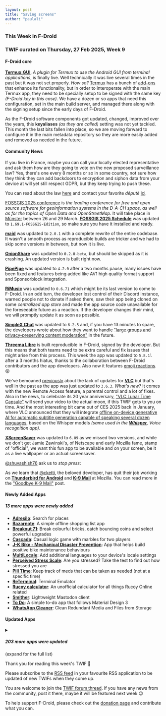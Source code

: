 ```yaml
---
layout: post
title: "Saving screens"
author: "paulali"
---
```


### This Week in F-Droid

### TWIF curated on Thursday, 27 Feb 2025, Week 9

#### F-Droid core

**[Termux:GUI](https://f-droid.org/packages/com.termux.gui)**, _A plugin for Termux to use the Android GUI from terminal applications_, is finally live. Well technically it was live several times in the past but it was not set properly. _How so?_ [Termux](https://f-droid.org/packages/com.termux/) has a bunch of [add-ons](https://search.f-droid.org/?q=com.termux) that enhance its functionality, but in order to interoperate with the main Termux app, they need to be specially setup to be signed with the same key _(F-Droid key in this case)_. We have a dozen or so apps that need this configuration, set in the main build server, and managed there along with the signing setup since the early days of F-Droid. 

As the F-Droid software components got updated, changed, improved over the years, this **keyaliases** _(as they are called)_ setting was not yet tackled. This month the last bits fallen into place, so we are moving forward to configure it in the main metadata repository so they are more easily added and removed as needed in the future. 

#### Community News

If you live in France, maybe you can call your locally elected representative and ask them how are they going to vote on the new proposed surveillance law? Yes, there's one every 8 months or so in some country, not sure how they think they can add backdoors to encryption and siphon data from your device at will yet still respect GDPR, but they keep trying to push these.

You can read about the law [here](https://tuta.com/blog/france-surveillance-nacrotrafic-law) and contact your favorite _député_ [ici](https://www.laquadrature.net/narcotraficotage/#phiphone).

[FOSSGIS 2025 conference](https://www.fossgis-konferenz.de/2025/) is _the leading conference for free and open source software for geoinformation systems in the D-A-CH space, as well as for the topics of Open Data and OpenStreetMap_. It will take place in [Münster](https://www.openstreetmap.org/?#map=19/51.963586/7.613154) between 26 and 29 March. **[FOSSGIS 2025 Schedule](https://f-droid.org/packages/info.metadude.android.fossgis.schedule)** was updated to `1.69.1-FOSSGIS-Edition`, so make sure you have it installed and ready.

**[maid](https://f-droid.org/packages/com.danemadsen.maid)** was updated to `2.0.1` with a complete rewrite of the entire codebase. It wasn't a smooth process as reproducible builds are tricker and we had to skip some versions in between, but now it is live.

**[OnionShare](https://f-droid.org/packages/org.onionshare.android.fdroid)** was updated to `0.2.0-beta`, but should be skipped as it is crashing. An updated version is built right now.

**[PipePipe](https://f-droid.org/packages/InfinityLoop1309.NewPipeEnhanced)** was updated to `4.2.0` after a two months pause, many issues have been fixed and features being added like AV1 high quality format support and Sponsorblock integration.

**[RiMusic](https://f-droid.org/packages/it.fast4x.rimusic)** was updated to `0.6.71` which might be its last version to come to F-Droid. In an odd turn, the developer lost control of their Discord instance, warned people not to donate if asked there, saw their app being cloned on some _centralized app store_ and made the app source code unavailable for the foreseeable future as a reaction. If the developer changes their mind, we will promptly update it as soon as possible.

**[SimpleX Chat](https://f-droid.org/packages/chat.simplex.app)** was updated to `6.2.5` and, if you have 13 minutes to spare, the developers wrote about how they want to handle ["large groups and privacy-preserving content moderation"](https://simplex.chat/blog/20250114-simplex-network-large-groups-privacy-preserving-content-moderation.html) in the future.

**[Threema Libre](https://f-droid.org/packages/ch.threema.app.libre)** is built reproducible in F-Droid, signed by the developer. But this means that both teams need to be extra careful and fix issues that might arise from this process. This week the app was updated to `5.8.1l` after a 3 months hiatus, thanks to the collaboration between F-Droid contributors and the app developers. Also now it features [emoji reactions](https://threema.ch/en/blog/posts/emoji-reactions). 😜

We've bemoaned [previously](https://f-droid.org/2024/08/22/twif.html) about the lack of updates for **[VLC](https://f-droid.org/packages/org.videolan.vlc)** but that's well in the past as the app was just updated to `3.6.3`. _What's new?_ It comes with the new Remote Access feature, a parental control and a lot of fixes. Also in the news, to celebrate its 20 year anniversary, ["VLC Lunar Time Capsule"](https://lunartimecapsule.space/) will send your video to the actual moon, if this TWIF gets to you on time. And the most interesting bit came out of CES 2025 back in January, where VLC announced that they will integrate [offline on-device generative AI for automatic subtitle generation capable of speaking several dozen languages](https://www.theverge.com/2025/1/9/24339817/vlc-player-automatic-ai-subtitling-translation), based on the Whisper models _(same used in the **[Whisper](https://f-droid.org/packages/org.woheller69.whisper/)**, Voice recognition app)_.

**[XScreenSaver](https://f-droid.org/packages/org.jwz.xscreensaver)** was updated to `6.09` as we missed two versions, and while we don't get Jamie Zawinski's, of Netscape and early Mozilla fame, stamp of "official", we want this fun app to be available and on your screen, be it as a live wallpaper or an actual screensaver.

[@shuvashish76](https://forum.f-droid.org/u/shuvashish76) ask us to _stop press_:

As we learn that [@cketti](https://cketti.de/about/), the beloved developer, has quit their job working on **[Thunderbird for Android](https://f-droid.org/packages/net.thunderbird.android/)** and **[K-9 Mail](https://f-droid.org/packages/com.fsck.k9/)** at Mozilla. You can read more in the ["Goodbye K-9 Mail"](https://cketti.de/2025/02/26/goodbye-k9mail/) post.


#### Newly Added Apps
##### 13 more apps were newly added
* **[Adresilo](https://f-droid.org/packages/com.adresilo.android)**: Search for places
* **[Bazarnote](https://f-droid.org/packages/com.rootminusone8004.bazarnote)**: A simple offline shopping list app
* **[Breakout 71](https://f-droid.org/packages/me.lecaro.breakout)**: Break colourful bricks, catch bouncing coins and select powerful upgrades
* **[Cascada](https://f-droid.org/packages/com.game.Cascada)**: Casual logic game with marbles for two players
* **[J\-K Bike \- Mechanical Disaster Prevention](https://f-droid.org/packages/com.exner.tools.jkbikemechanicaldisasterprevention)**: App that helps build positive bike maintenance behaviours
* **[MultiLocale](https://f-droid.org/packages/io.nightdavisao.multilocale)**: Add additional languages to your device's locale settings
* **[Perceived Stress Scale](https://f-droid.org/packages/biz.binarysolutions.stress)**: Are you stressed? Take the test to find out how stressed you are
* **[Pill Time](https://f-droid.org/packages/com.cliambrown.pilltime)**: Keep track of meds that can be taken as needed \(not at a specific time\)
* **[ReTerminal](https://f-droid.org/packages/com.rk.terminal)**: Terminal Emulator
* **[Rucoy calculator](https://f-droid.org/packages/com.helloyanis.rucoycalculator)**: An unofficial calculator for all things Rucoy Online related
* **[Smither](https://f-droid.org/packages/org.nuclearfog.smither)**: Lightweight Mastodon client
* **[To Do](https://f-droid.org/packages/cn.super12138.todo)**: A simple to\-do app that follows Material Design 3
* **[WhatsApp Cleaner](https://f-droid.org/packages/com.vishnu.whatsappcleaner)**: Clean Redundant Media and Files from Storage


#### Updated Apps
<details markdown=1>
<summary><h5>203 more apps were updated</h5> (expand for the full list)</summary>

* **[addy\.io](https://f-droid.org/packages/host.stjin.anonaddy)** was updated to `v5.6.0`
* **[Amber](https://f-droid.org/packages/com.greenart7c3.nostrsigner)** was updated to `3.2.2`
* **[AndBible: Bible Study](https://f-droid.org/packages/net.bible.android.activity)** was updated to `5.0.847`
* **[Anemo](https://f-droid.org/packages/exe.bbllw8.anemo)** was updated to `2.7.0`
* **[AniHyou \- AniList client](https://f-droid.org/packages/com.axiel7.anihyou)** was updated to `1.3.5`
* **[APM](https://f-droid.org/packages/com.noxplay.noxplayer)** was updated to `3.2.5`
* **[ArcaneChat](https://f-droid.org/packages/chat.delta.lite)** was updated to `1.54.1`
* **[Arcticons](https://f-droid.org/packages/com.donnnno.arcticons)** was updated to `12.3.0`
* **[Arcticons Black](https://f-droid.org/packages/com.donnnno.arcticons.light)** was updated to `12.3.0`
* **[Arcticons Day & Night](https://f-droid.org/packages/com.donnnno.arcticons.daynight)** was updated to `12.3.0`
* **[Arcticons Material You](https://f-droid.org/packages/com.donnnno.arcticons.you)** was updated to `12.3.0`
* **[Asteroid's Revenge](https://f-droid.org/packages/com.game.asteroids_revenge)** was updated to `0.12.1`
* **[aTalk](https://f-droid.org/packages/org.atalk.android)** was updated to `4.2.1`
* **[BeeCount Knitting Counter](https://f-droid.org/packages/com.knirirr.beecount)** was updated to `2.7.3`
* **[Bible Notify](https://f-droid.org/packages/com.correctsyntax.biblenotify)** was updated to `4.10.0`
* **[blichess](https://f-droid.org/packages/com.vovagorodok.blichess)** was updated to `8.0.0+ble1.1.2`
* **[CaptureSposed](https://f-droid.org/packages/com.keshav.capturesposed)** was updated to `1.0.7`
* **[Capy Reader](https://f-droid.org/packages/com.capyreader.app)** was updated to `2025.02.1108`
* **[Cartes IGN](https://f-droid.org/packages/fr.ign.geoportail)** was updated to `3.2.2`
* **[CatShare](https://f-droid.org/packages/moe.reimu.catshare)** was updated to `1.3`
* **[Chooser](https://f-droid.org/packages/com.uravgcode.chooser)** was updated to `1.4-pre-1`
* **[Ciyue](https://f-droid.org/packages/org.eu.mumulhl.ciyue)** was updated to `1.4.0`
* **[Clock](https://f-droid.org/packages/com.best.deskclock)** was updated to `2.12.1`
* **[Conversations](https://f-droid.org/packages/eu.siacs.conversations)** was updated to `2.17.12+free`
* **[Converter NOW: Unit Converter](https://f-droid.org/packages/com.ferrarid.converterpro)** was updated to `4.3.0`
* **[Counter](https://f-droid.org/packages/me.tsukanov.counter)** was updated to `35`
* **[Cryptomator](https://f-droid.org/packages/org.cryptomator.lite)** was updated to `1.11.1`
* **[CuteMusic](https://f-droid.org/packages/com.sosauce.cutemusic)** was updated to `2.5.1`
* **[DankChat](https://f-droid.org/packages/com.flxrs.dankchat)** was updated to `3.10.2`
* **[Dart Checker](https://f-droid.org/packages/com.DartChecker)** was updated to `0.8`
* **[DigiAgriApp](https://f-droid.org/packages/org.digiagriapp)** was updated to `0.3.3`
* **[DigiPaws \- Digital Wellbeing and App Blocker](https://f-droid.org/packages/nethical.digipaws)** was updated to `2.1-alpha-lite`
* **[DNSNet](https://f-droid.org/packages/dev.clombardo.dnsnet)** was updated to `1.0.18`
* **[Droid Pad](https://f-droid.org/packages/com.github.umer0586.droidpad)** was updated to `2.0.0`
* **[DuckDuckGo Privacy Browser](https://f-droid.org/packages/com.duckduckgo.mobile.android)** was updated to `5.225.0`
* **[Easy Diary](https://f-droid.org/packages/me.blog.korn123.easydiary)** was updated to `1.4.328.202502160`
* **[EasySSHFS](https://f-droid.org/packages/ru.nsu.bobrofon.easysshfs)** was updated to `0.5.14`
* **[Eidetic](https://f-droid.org/packages/io.github.hathibelagal.eidetic)** was updated to `1.3.2`
* **[Endless Sky](https://f-droid.org/packages/com.github.thewierdnut.endless_mobile)** was updated to `0.10.11-48`
* **[Energize](https://f-droid.org/packages/com.flasskamp.energize)** was updated to `0.12.2`
* **[EnforceDoze](https://f-droid.org/packages/com.akylas.enforcedoze)** was updated to `1.7.3`
* **[Ente Photos \- Open source, end\-to\-end encrypted al](https://f-droid.org/packages/io.ente.photos.fdroid)** was updated to `0.9.98`
* **[ETH & UZH canteens Zürich](https://f-droid.org/packages/ch.famoser.mensa)** was updated to `1.10.0`
* **[EVMap \- EV chargers](https://f-droid.org/packages/net.vonforst.evmap)** was updated to `1.9.13`
* **[EweSticker](https://f-droid.org/packages/com.fredhappyface.ewesticker)** was updated to `20250217`
* **[Exclave](https://f-droid.org/packages/com.github.dyhkwong.sagernet)** was updated to `0.13.9`
* **[FaFa Runner](https://f-droid.org/packages/com.chenyifaer.fafarunner)** was updated to `1.0.10`
* **[Faraday](https://f-droid.org/packages/pw.faraday.faraday)** was updated to `1.1.6`
* **[Fedilab](https://f-droid.org/packages/fr.gouv.etalab.mastodon)** was updated to `3.29.1`
* **[Feeder](https://f-droid.org/packages/com.nononsenseapps.feeder)** was updated to `2.9.1`
* **[FeedFlow \- RSS Reader](https://f-droid.org/packages/com.prof18.feedflow)** was updated to `0.0.70`
* **[File Navigator](https://f-droid.org/packages/com.w2sv.filenavigator)** was updated to `0.2.5`
* **[FilmFacts](https://f-droid.org/packages/com.movietrivia.filmfacts)** was updated to `3.0`
* **[FitBook](https://f-droid.org/packages/com.presley.fit_book)** was updated to `1.0.106`
* **[Flexify](https://f-droid.org/packages/com.presley.flexify)** was updated to `2.0.9`
* **[Flip 2 DND](https://f-droid.org/packages/dev.robin.flip_2_dnd)** was updated to `3.0.2`
* **[Frigoligo](https://f-droid.org/packages/net.casimirlab.frigoligo)** was updated to `2.3.1`
* **[GCompris](https://f-droid.org/packages/net.gcompris.full)** was updated to `25.0`
* **[Geological Time Scale](https://f-droid.org/packages/org.tengel.timescale)** was updated to `0.7.1`
* **[Ghost Commander](https://f-droid.org/packages/com.ghostsq.commander)** was updated to `1.64.1b4`
* **[Gotify](https://f-droid.org/packages/com.github.gotify)** was updated to `2.8.2`
* **[gptAssist](https://f-droid.org/packages/org.woheller69.gptassist)** was updated to `1.70`
* **[Grocy: Self\-hosted Grocery Management](https://f-droid.org/packages/xyz.zedler.patrick.grocy)** was updated to `3.8.0`
* **[Habit\-Maker](https://f-droid.org/packages/com.dessalines.habitmaker)** was updated to `0.0.21`
* **[Harmony Music](https://f-droid.org/packages/com.anandnet.harmonymusic)** was updated to `1.11.2`
* **[Headwind MDM Agent](https://f-droid.org/packages/com.hmdm.launcher)** was updated to `6.16`
* **[hJOP Driver](https://f-droid.org/packages/cz.mendelu.xmarik.train_manager)** was updated to `2.0`
* **[Home Medkit](https://f-droid.org/packages/ru.application.homemedkit)** was updated to `1.7.1`
* **[hwloc lstopo](https://f-droid.org/packages/com.hwloc.lstopo)** was updated to `2.12.0-1-1.6.1`
* **[Ichaival](https://f-droid.org/packages/com.utazukin.ichaival)** was updated to `1.9.4`
* **[idTech4A\+\+](https://f-droid.org/packages/com.karin.idTech4Amm)** was updated to `1.1.0harmattan60verena`
* **[Inner Breeze](https://f-droid.org/packages/io.naox.inbe)** was updated to `1.3.9`
* **[IVPN \- Secure VPN for Privacy](https://f-droid.org/packages/net.ivpn.client)** was updated to `2.10.12`
* **[Joplin](https://f-droid.org/packages/net.cozic.joplin)** was updated to `3.3.1`
* **[Json List](https://f-droid.org/packages/com.sjapps.jsonlist)** was updated to `1.6.1`
* **[jtx Board journals\|notes\|tasks](https://f-droid.org/packages/at.techbee.jtx)** was updated to `2.10.01.ose`
* **[Kazumi](https://f-droid.org/packages/com.predidit.kazumi)** was updated to `1.5.8`
* **[Keep Screen On](https://f-droid.org/packages/com.elasticrock.keepscreenon)** was updated to `1.21.0`
* **[Key Mapper: Unleash your keys\!](https://f-droid.org/packages/io.github.sds100.keymapper)** was updated to `2.8.1`
* **[Keysh](https://f-droid.org/packages/io.github.hufrea.keysh)** was updated to `0.1.10`
* **[kitshn \(for Tandoor\)](https://f-droid.org/packages/de.kitshn.android)** was updated to `1.0.0-alpha.20`
* **[Kwik EFIS](https://f-droid.org/packages/player.efis.pfd)** was updated to `7.04`
* **[LibreOffice Viewer](https://f-droid.org/packages/org.documentfoundation.libreoffice)** was updated to `24.8.5.2`
* **[LinkDroid for Linkwarden](https://f-droid.org/packages/com.sbv.linkdroid)** was updated to `2.0.2`
* **[LocalSend](https://f-droid.org/packages/org.localsend.localsend_app)** was updated to `1.17.0`
* **[Logline \- MovieApp](https://f-droid.org/packages/com.patch4code.logline)** was updated to `1.0.1`
* **[Luanti](https://f-droid.org/packages/net.minetest.minetest)** was updated to `5.11.0`
* **[LxReader](https://f-droid.org/packages/io.gitlab.coolreader_ng.lxreader.fdroid)** was updated to `0.8.2 (fdroid)`
* **[MarketMonk](https://f-droid.org/packages/com.codesail.market_monk)** was updated to `1.0.31`
* **[Materialious](https://f-droid.org/packages/us.materialio.app)** was updated to `1.7.14`
* **[Mattermost Beta](https://f-droid.org/packages/com.mattermost.rnbeta)** was updated to `2.25.0`
* **[MBCompass](https://f-droid.org/packages/com.mubarak.mbcompass)** was updated to `1.1.2`
* **[MedTimer](https://f-droid.org/packages/com.futsch1.medtimer)** was updated to `1.16.1`
* **[Meshenger](https://f-droid.org/packages/d.d.meshenger)** was updated to `4.4.4`
* **[Meshtastic](https://f-droid.org/packages/com.geeksville.mesh)** was updated to `2.5.17`
* **[Minute Maze](https://f-droid.org/packages/net.ygingras.minutemaze)** was updated to `0.2.1`
* **[mLauncher \- Minimal and Clutter Free launcher](https://f-droid.org/packages/app.mlauncher)** was updated to `1.7.5`
* **[MoeMemos](https://f-droid.org/packages/me.mudkip.moememos)** was updated to `0.8.5`
* **[Money Manager Ex](https://f-droid.org/packages/com.money.manager.ex)** was updated to `5.1.1`
* **[Muse \- Text to Speech](https://f-droid.org/packages/io.github.kkoshin.muse)** was updated to `0.1.2`
* **[Musekit](https://f-droid.org/packages/com.kwasow.musekit)** was updated to `2.3.0`
* **[Musify](https://f-droid.org/packages/com.gokadzev.musify.fdroid)** was updated to `9.1.1`
* **[Neo Store](https://f-droid.org/packages/com.machiav3lli.fdroid)** was updated to `1.0.8`
* **[NeoStumbler](https://f-droid.org/packages/xyz.malkki.neostumbler.fdroid)** was updated to `1.5.2`
* **[Network Survey](https://f-droid.org/packages/com.craxiom.networksurvey)** was updated to `1.33`
* **[neutriNote CE](https://f-droid.org/packages/com.appmindlab.nano)** was updated to `4.5.5a`
* **[Nextcloud Dev](https://f-droid.org/packages/com.nextcloud.android.beta)** was updated to `20250224`
* **[Nextcloud News](https://f-droid.org/packages/de.luhmer.owncloudnewsreader)** was updated to `0.9.9.91`
* **[Nextcloud Tables](https://f-droid.org/packages/it.niedermann.nextcloud.tables)** was updated to `2.0.8`
* **[NextDNS Manager](https://f-droid.org/packages/com.doubleangels.nextdnsmanagement)** was updated to `5.5.8`
* **[NextGIS Mobile](https://f-droid.org/packages/com.nextgis.mobile)** was updated to `2.9.3`
* **[NLWeer](https://f-droid.org/packages/foss.cnugteren.nlweer)** was updated to `1.11.0`
* **[Notesnook \- Private notes app](https://f-droid.org/packages/com.streetwriters.notesnook)** was updated to `3.0.32`
* **[NowiPass](https://f-droid.org/packages/com.nowipass)** was updated to `0.3.11`
* **[NymVPN: Secure VPN by Nym](https://f-droid.org/packages/net.nymtech.nymvpn)** was updated to `v1.2.0`
* **[Obtainium](https://f-droid.org/packages/dev.imranr.obtainium.fdroid)** was updated to `1.1.45`
* **[Oinkoin](https://f-droid.org/packages/com.github.emavgl.piggybankpro)** was updated to `1.0.85`
* **[Olauncher](https://f-droid.org/packages/app.olauncher)** was updated to `v5.0.0`
* **[OnePlus Flash Control](https://f-droid.org/packages/com.bartixxx.opflashcontrol)** was updated to `1.3.8`
* **[OONI Probe](https://f-droid.org/packages/org.openobservatory.ooniprobe)** was updated to `5.0.3`
* **[Open Sudoku](https://f-droid.org/packages/org.moire.opensudoku)** was updated to `4.3.10`
* **[OpenMensa](https://f-droid.org/packages/de.uni_potsdam.hpi.openmensa)** was updated to `2.0.1`
* **[Openreads](https://f-droid.org/packages/software.mdev.bookstracker)** was updated to `2.10.0`
* **[Organic Maps: Hike, Bike, Drive Offline](https://f-droid.org/packages/app.organicmaps)** was updated to `2025.02.17-3-FDroid`
* **[Orgzly Revived](https://f-droid.org/packages/com.orgzlyrevived)** was updated to `1.8.37`
* **[Orion Viewer \- Pdf & Djvu](https://f-droid.org/packages/universe.constellation.orion.viewer)** was updated to `0.95.6`
* **[OSS\-Dict](https://f-droid.org/packages/com.akylas.aard2)** was updated to `1.1.1`
* **[Pagan](https://f-droid.org/packages/com.qfs.pagan)** was updated to `1.6.15`
* **[Passy \- cross\-platform password manager](https://f-droid.org/packages/com.glitterware.passy)** was updated to `1.9.3`
* **[Peristyle](https://f-droid.org/packages/app.simple.peri)** was updated to `v8.0.0`
* **[Phocid](https://f-droid.org/packages/org.sunsetware.phocid)** was updated to `20250223`
* **[Phonograph Plus](https://f-droid.org/packages/player.phonograph.plus)** was updated to `1.9.2`
* **[PhotoChiotte](https://f-droid.org/packages/la.daube.photochiotte)** was updated to `1.60`
* **[Photok](https://f-droid.org/packages/dev.leonlatsch.photok)** was updated to `1.9.1`
* **[PicGuard](https://f-droid.org/packages/com.kjxbyz.picguard)** was updated to `1.0.14`
* **[PixelDroid](https://f-droid.org/packages/org.pixeldroid.app)** was updated to `1.0.beta40`
* **[Planes Android](https://f-droid.org/packages/com.planes.android)** was updated to `0.4.4.2`
* **[PocketTRacker](https://f-droid.org/packages/org.sbv.pockettracker)** was updated to `2.2.5`
* **[Podcini\.X \- Podcast instrument](https://f-droid.org/packages/ac.mdiq.podcini.X)** was updated to `8.8.2`
* **[Power Ampache 2](https://f-droid.org/packages/luci.sixsixsix.powerampache2.fdroid)** was updated to `1.01-78-fdroid`
* **[Prayer Book](https://f-droid.org/packages/io.jozo.prayerbook)** was updated to `0.8.0`
* **[Prepaid Balance](https://f-droid.org/packages/com.github.muellerma.prepaidbalance)** was updated to `2.11`
* **[Proton Pass: Password Manager](https://f-droid.org/packages/proton.android.pass.fdroid)** was updated to `1.29.1`
* **[ProtonVPN \- Secure and Free VPN](https://f-droid.org/packages/ch.protonvpn.android)** was updated to `5.8.58.4`
* **[Quicksy](https://f-droid.org/packages/im.quicksy.client)** was updated to `2.17.12+free`
* **[Reader for Selfoss](https://f-droid.org/packages/bou.amine.apps.readerforselfossv2.android)** was updated to `125020471-github`
* **[Roboyard](https://f-droid.org/packages/de.z11.roboyard)** was updated to `18.1`
* **[RomanDigital](https://f-droid.org/packages/net.diffengine.romandigitalclock)** was updated to `2.0.0`
* **[Rosarium](https://f-droid.org/packages/at.krixec.rosary)** was updated to `Judices`
* **[RTTT](https://f-droid.org/packages/org.kirkezz.rttt)** was updated to `1.3`
* **[Rush](https://f-droid.org/packages/com.shub39.rush)** was updated to `2.5.4`
* **[RustDesk](https://f-droid.org/packages/com.carriez.flutter_hbb)** was updated to `1.3.8`
* **[Sapio](https://f-droid.org/packages/com.klee.sapio)** was updated to `1.6.7`
* **[Satunes](https://f-droid.org/packages/io.github.antoinepirlot.satunes)** was updated to `3.0.0`
* **[ScanBridge](https://f-droid.org/packages/io.github.chrisimx.scanbridge)** was updated to `1.2.0`
* **[SelfPrivacy](https://f-droid.org/packages/pro.kherel.selfprivacy)** was updated to `0.12.3`
* **[SherpaTTS](https://f-droid.org/packages/org.woheller69.ttsengine)** was updated to `1.5`
* **[Simple Crypto Widget](https://f-droid.org/packages/com.brentpanther.bitcoinwidget)** was updated to `8.6.3`
* **[SkyTube](https://f-droid.org/packages/free.rm.skytube.oss)** was updated to `2.995`
* **[SkyTube Legacy](https://f-droid.org/packages/free.rm.skytube.legacy.oss)** was updated to `2.995`
* **[Solon](https://f-droid.org/packages/com.odweta.solon)** was updated to `2.5.2`
* **[SpamBlocker \(Call & SMS\)](https://f-droid.org/packages/spam.blocker)** was updated to `4.6`
* **[Squeeze Client](https://f-droid.org/packages/de.maniac103.squeezeclient)** was updated to `1.5`
* **[Stay Put \- Unplug Alert](https://f-droid.org/packages/org.y20k.stayput)** was updated to `0.8.4`
* **[strongSwan VPN Client](https://f-droid.org/packages/org.strongswan.android)** was updated to `2.5.3`
* **[Suntimes](https://f-droid.org/packages/com.forrestguice.suntimeswidget)** was updated to `0.16.5`
* **[Swiss Bitcoin Pay](https://f-droid.org/packages/ch.swissbitcoinpay.checkout)** was updated to `2.3.8`
* **[Tarnhelm](https://f-droid.org/packages/cn.ac.lz233.tarnhelm)** was updated to `1.8.0`
* **[taz](https://f-droid.org/packages/de.taz.android.app.free)** was updated to `1.10.2`
* **[The Life](https://f-droid.org/packages/org.hlwd.bible_multi_the_life)** was updated to `1.31.0`
* **[Thumb\-Key](https://f-droid.org/packages/com.dessalines.thumbkey)** was updated to `4.0.21`
* **[Tiny Weather Forecast Germany](https://f-droid.org/packages/de.kaffeemitkoffein.tinyweatherforecastgermany)** was updated to `0.62.6`
* **[Todo](https://f-droid.org/packages/com.k.todo)** was updated to `1.5.5`
* **[Todo Agenda](https://f-droid.org/packages/org.andstatus.todoagenda)** was updated to `4.12.2`
* **[Tournant](https://f-droid.org/packages/eu.zimbelstern.tournant)** was updated to `2.9.2`
* **[Traditional T9](https://f-droid.org/packages/io.github.sspanak.tt9)** was updated to `45.0`
* **[Trail Sense](https://f-droid.org/packages/com.kylecorry.trail_sense)** was updated to `6.8.0`
* **[trale](https://f-droid.org/packages/de.quantumphysique.trale)** was updated to `0.9.2`
* **[TransektCount](https://f-droid.org/packages/com.wmstein.transektcount)** was updated to `4.2.1`
* **[Tridenta](https://f-droid.org/packages/org.stypox.tridenta)** was updated to `1.4`
* **[TRIfA](https://f-droid.org/packages/com.zoffcc.applications.trifa)** was updated to `1.0.247`
* **[Trigger](https://f-droid.org/packages/com.example.trigger)** was updated to `4.0.6`
* **[Träwelldroid](https://f-droid.org/packages/de.hbch.traewelling)** was updated to `2.17.10`
* **[Tuner](https://f-droid.org/packages/de.moekadu.tuner)** was updated to `7.1.3`
* **[Tuta Mail](https://f-droid.org/packages/de.tutao.tutanota)** was updated to `270.250219.0`
* **[Unciv](https://f-droid.org/packages/com.unciv.app)** was updated to `4.15.12`
* **[Unstoppable Crypto Wallet](https://f-droid.org/packages/io.horizontalsystems.bankwallet)** was updated to `0.41.4`
* **[venera](https://f-droid.org/packages/com.github.wgh136.venera)** was updated to `1.3.1`
* **[Video Diary](https://f-droid.org/packages/com.lukeneedham.videodiary)** was updated to `1.0.8`
* **[Voyager for Lemmy](https://f-droid.org/packages/app.vger.voyager)** was updated to `2.24.3`
* **[Wikipedia](https://f-droid.org/packages/org.wikipedia)** was updated to `r/2.7.50522-r-2025-02-20`
* **[WikiReader](https://f-droid.org/packages/org.nsh07.wikireader)** was updated to `1.9.1`
* **[Working Time Account](https://f-droid.org/packages/askanimus.arbeitszeiterfassung2)** was updated to `2.10.011`
* **[Xed\-Editor](https://f-droid.org/packages/com.rk.xededitor)** was updated to `2.9.6`
* **[XiVPN](https://f-droid.org/packages/io.github.exclude0122.xivpn)** was updated to `1.3.1`
* **[Xray](https://f-droid.org/packages/io.github.saeeddev94.xray)** was updated to `10.2.0`
* **[Xtra](https://f-droid.org/packages/com.github.andreyasadchy.xtra)** was updated to `2.42.0`
* **[You Have Mail](https://f-droid.org/packages/dev.lbeernaert.youhavemail)** was updated to `0.19.1`
* **[Youamp](https://f-droid.org/packages/ru.stersh.youamp)** was updated to `2.0.0-beta05`
* **[Zimly S3 Backup](https://f-droid.org/packages/app.zimly.backup)** was updated to `2.1.1`
* **[µLauncher](https://f-droid.org/packages/de.jrpie.android.launcher)** was updated to `0.0.22`
* **[天使动漫](https://f-droid.org/packages/kzs.th000.tsdm_client)** was updated to `1.2.0`
* **[聚在工大](https://f-droid.org/packages/com.hfut.schedule)** was updated to `4.13.5.2`

</details>

Thank you for reading this week's TWIF 🙂

Please subscribe to the [RSS feed](https://f-droid.org/feed.xml) in your favourite RSS application to be updated of new TWIFs when they come up.

You are welcome to join the [TWIF forum thread](https://forum.f-droid.org/t/new-twif-submission-thread/23546). If you have any news from the community, post it there, maybe it will be featured next week 😉

To help support F-Droid, please check out the [donation page](https://f-droid.org/donate/) and contribute what you can.

